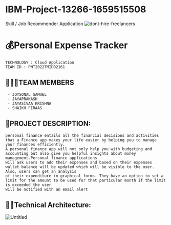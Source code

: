 # IBM-Project-13266-1659515508
Skill / Job Recommender Application
![dont-hire-freelancers](https://user-images.githubusercontent.com/114327168/199270764-0733d92e-b93b-476b-ab7f-5136b6f6ad44.png)



# 💰Personal Expense Tracker 
```text
TECHNOLOGY : Cloud Application 
TEAM ID : PNT2022TMID02161
```
## 👨‍👩‍👦TEAM MEMBERS
```text
 - JOYSONAL SAMUEL 
 - JAYAPRAKASH 
 - JAYASIVAA KRISHNA 
 - SHAIKH FIRAAS 
```
## 📒PROJECT DESCRIPTION:

```text
personal finance entails all the financial decisions and activities that a Finance app makes your life easier by helping you to manage your finances efficiently.
A personal finance app will not only help you with budgeting and accounting but also give you helpful insights about money management.Personal finance applications 
will ask users to add their expenses and based on their expenses wallet balance will be updated which will be visible to the user.  Also, users can get an analysis
of their expenditure in graphical forms. They have an option to set a limit for the amount to be used for that particular month if the limit is exceeded the user
will be notified with an email alert
```


## 👨‍💻Technical Architecture:


![Untitled](https://user-images.githubusercontent.com/89928788/196048044-5cff714e-d117-4343-8027-b3f6491f353c.png)
